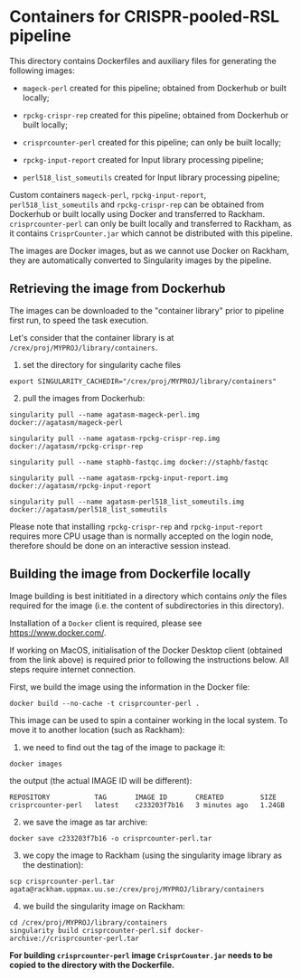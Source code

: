 # Containers for CRISPR-pooled-RSL pipeline

This directory contains Dockerfiles and auxiliary files for generating the following images:


* `mageck-perl` created for this pipeline; obtained from Dockerhub or built locally;

* `rpckg-crispr-rep` created for this pipeline; obtained from Dockerhub or built locally;

* `crisprcounter-perl` created for this pipeline; can only be built locally;

* `rpckg-input-report` created for Input library processing pipeline;

* `perl518_list_someutils` created for Input library processing pipeline;


Custom containers `mageck-perl`, `rpckg-input-report`, `perl518_list_someutils`  and `rpckg-crispr-rep` can be obtained from Dockerhub or built locally using Docker and transferred to Rackham. `crisprcounter-perl` can only be built locally and transferred to Rackham, as it contains `CrisprCounter.jar` which cannot be distributed with this pipeline. 

The images are Docker images, but as we cannot use Docker on Rackham, they are automatically converted to Singularity images by the pipeline.

## Retrieving the image from Dockerhub

The images can be downloaded to the "container library" prior to pipeline first run, to speed the task execution.

Let's consider that the container library is at `/crex/proj/MYPROJ/library/containers`.

1. set the directory for singularity cache files

```
export SINGULARITY_CACHEDIR="/crex/proj/MYPROJ/library/containers"
```

2. pull the images from Dockerhub:

```
singularity pull --name agatasm-mageck-perl.img docker://agatasm/mageck-perl

singularity pull --name agatasm-rpckg-crispr-rep.img docker://agatasm/rpckg-crispr-rep

singularity pull --name staphb-fastqc.img docker://staphb/fastqc

singularity pull --name agatasm-rpckg-input-report.img docker://agatasm/rpckg-input-report

singularity pull --name agatasm-perl518_list_someutils.img docker://agatasm/perl518_list_someutils

```


Please note that installing `rpckg-crispr-rep` and `rpckg-input-report` requires more CPU usage than is normally accepted on the login node, therefore should be done on an interactive session instead.


## Building the image from Dockerfile locally

Image building is best inititiated in a directory which contains *only* the files required for the image (i.e. the content of subdirectories in this directory).

Installation of a `Docker` client is required, please see https://www.docker.com/.

If working on MacOS, initialisation of the Docker Desktop client (obtained from the link above) is required prior to following the instructions below. All steps require internet connection.

First, we build the image using the information in the Docker file:

```
docker build --no-cache -t crisprcounter-perl .
```

This image can be used to spin a container working in the local system. To move it to another location (such as Rackham):

1. we need to find out the tag of the image to package it:

```
docker images
```

the output (the actual IMAGE ID will be different):

```
REPOSITORY           TAG       IMAGE ID       CREATED         SIZE
crisprcounter-perl   latest    c233203f7b16   3 minutes ago   1.24GB
```

2. we save the image as tar archive:

```
docker save c233203f7b16 -o crisprcounter-perl.tar 
```

3. we copy the image to Rackham (using the singularity image library as the destination):

```
scp crisprcounter-perl.tar agata@rackham.uppmax.uu.se:/crex/proj/MYPROJ/library/containers
```

4. we build the singularity image on Rackham:

```
cd /crex/proj/MYPROJ/library/containers
singularity build crisprcounter-perl.sif docker-archive://crisprcounter-perl.tar
```

**For building `crisprcounter-perl` image `CrisprCounter.jar` needs to be copied to the directory with the Dockerfile.**
